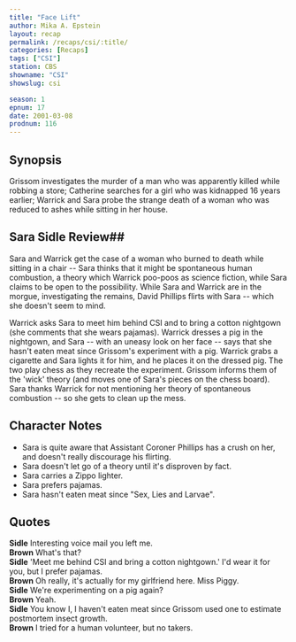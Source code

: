 ```yaml
---
title: "Face Lift"
author: Mika A. Epstein
layout: recap
permalink: /recaps/csi/:title/
categories: [Recaps]
tags: ["CSI"]
station: CBS
showname: "CSI"
showslug: csi

season: 1
epnum: 17
date: 2001-03-08
prodnum: 116  
---
```


## Synopsis

Grissom investigates the murder of a man who was apparently killed while robbing a store; Catherine searches for a girl who was kidnapped 16 years earlier; Warrick and Sara probe the strange death of a woman who was reduced to ashes while sitting in her house.

## Sara Sidle Review## 

Sara and Warrick get the case of a woman who burned to death while sitting in a chair -- Sara thinks that it might be spontaneous human combustion, a theory which Warrick poo-poos as science fiction, while Sara claims to be open to the possibility. While Sara and Warrick are in the morgue, investigating the remains, David Phillips flirts with Sara -- which she doesn't seem to mind.

Warrick asks Sara to meet him behind CSI and to bring a cotton nightgown (she comments that she wears pajamas). Warrick dresses a pig in the nightgown, and Sara -- with an uneasy look on her face -- says that she hasn't eaten meat since Grissom's experiment with a pig. Warrick grabs a cigarette and Sara lights it for him, and he places it on the dressed pig. The two play chess as they recreate the experiment. Grissom informs them of the 'wick' theory (and moves one of Sara's pieces on the chess board). Sara thanks Warrick for not mentioning her theory of spontaneous combustion -- so she gets to clean up the mess.

## Character Notes

* Sara is quite aware that Assistant Coroner Phillips has a crush on her, and doesn't really discourage his flirting.  
* Sara doesn't let go of a theory until it's disproven by fact.  
* Sara carries a Zippo lighter.  
* Sara prefers pajamas.  
* Sara hasn't eaten meat since "Sex, Lies and Larvae".

## Quotes

**Sidle** Interesting voice mail you left me.  
**Brown** What's that?  
**Sidle** 'Meet me behind CSI and bring a cotton nightgown.' I'd wear it for you, but I prefer pajamas.  
**Brown** Oh really, it's actually for my girlfriend here. Miss Piggy.  
**Sidle** We're experimenting on a pig again?  
**Brown** Yeah.  
**Sidle** You know I, I haven't eaten meat since Grissom used one to estimate postmortem insect growth.  
**Brown** I tried for a human volunteer, but no takers.

